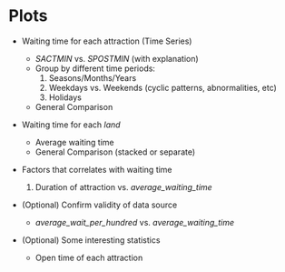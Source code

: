 # Plots

- Waiting time for each attraction (Time Series)
  - _SACTMIN_ vs. _SPOSTMIN_ (with explanation)
  - Group by different time periods:
    1. Seasons/Months/Years
    2. Weekdays vs. Weekends (cyclic patterns, abnormalities, etc)
    3. Holidays
  - General Comparison
- Waiting time for each _land_
  - Average waiting time
  - General Comparison (stacked or separate)
- Factors that correlates with waiting time

  1. Duration of attraction vs. <em>average_waiting_time</em>

- (Optional) Confirm validity of data source
  - <em>average_wait_per_hundred</em> vs. <em>average_waiting_time</em>
- (Optional) Some interesting statistics
  - Open time of each attraction

<!-- ## D3 components

- -->
